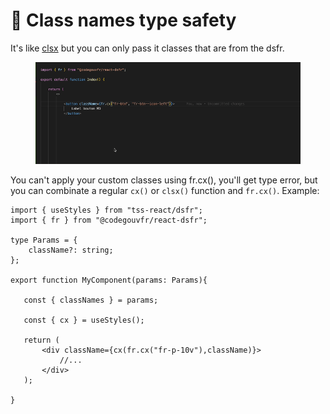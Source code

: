 # 🦺 Class names type safety

It's like [clsx](https://www.npmjs.com/package/clsx) but you can only pass it classes that are from the dsfr. &#x20;

<figure><img src=".gitbook/assets/frcx.gif" alt=""><figcaption></figcaption></figure>

You can't apply your custom classes using fr.cx(), you'll get type error, but you can combinate a regular `cx()` or `clsx()` function and `fr.cx()`. Example: &#x20;

```tsx
import { useStyles } from "tss-react/dsfr";
import { fr } from "@codegouvfr/react-dsfr";  

type Params = {
    className?: string;
};

export function MyComponent(params: Params){

   const { classNames } = params;  
   
   const { cx } = useStyles();
   
   return (
       <div className={cx(fr.cx("fr-p-10v"),className)}>
           //...
       </div>
   );

}
```
